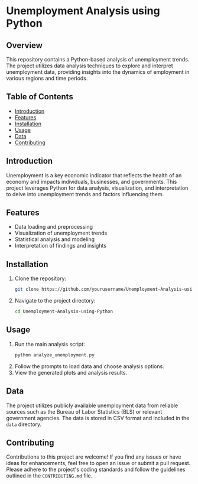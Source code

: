 # Unemployment Analysis using Python

## Overview
This repository contains a Python-based analysis of unemployment trends. The project utilizes data analysis techniques to explore and interpret unemployment data, providing insights into the dynamics of employment in various regions and time periods.

## Table of Contents
- [Introduction](#introduction)
- [Features](#features)
- [Installation](#installation)
- [Usage](#usage)
- [Data](#data)
- [Contributing](#contributing)

## Introduction
Unemployment is a key economic indicator that reflects the health of an economy and impacts individuals, businesses, and governments. This project leverages Python for data analysis, visualization, and interpretation to delve into unemployment trends and factors influencing them.

## Features
- Data loading and preprocessing
- Visualization of unemployment trends
- Statistical analysis and modeling
- Interpretation of findings and insights

## Installation
1. Clone the repository:
   ```bash
   git clone https://github.com/yourusername/Unemployment-Analysis-using-Python.git
   ```
2. Navigate to the project directory:
   ```bash
   cd Unemployment-Analysis-using-Python
   ```

## Usage
1. Run the main analysis script:
   ```bash
   python analyze_unemployment.py
   ```
2. Follow the prompts to load data and choose analysis options.
3. View the generated plots and analysis results.

## Data
The project utilizes publicly available unemployment data from reliable sources such as the Bureau of Labor Statistics (BLS) or relevant government agencies. The data is stored in CSV format and included in the `data` directory.

## Contributing
Contributions to this project are welcome! If you find any issues or have ideas for enhancements, feel free to open an issue or submit a pull request. Please adhere to the project's coding standards and follow the guidelines outlined in the `CONTRIBUTING.md` file.
